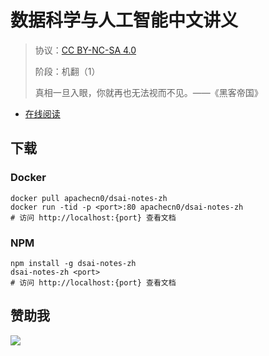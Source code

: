 <!--
    需要填充的占位符：
    
    README.md
    
        数据科学与人工智能中文讲义：文档中文名
        {nameEn}：文档英文名
        {urlEn}：文档原始链接
        dsaintzh：域名前缀
        飞龙：负责人名称
        wizardforcel：负责人 Github 用户名
        562826179：负责人 QQ
        dsai-notes-zh：ApacheCN 的 Github 仓库名称
        dsai-notes-zh：DockerHub 仓库名称
        dsai-notes-zh：PYPI 包名称
        dsai-notes-zh：NPM 包名称
    
    CNAME
    
        dsaintzh：域名前缀

    index.html
    
        数据科学与人工智能中文讲义：文档中文名
        #1E90FF：显示颜色
        dsai-notes-zh：ApacheCN 的 Github 仓库名称

    asset/docsify-flygon-footer.js
    
        dsai-notes-zh：ApacheCN 的 Github 仓库名称
-->

# 数据科学与人工智能中文讲义

> 协议：[CC BY-NC-SA 4.0](http://creativecommons.org/licenses/by-nc-sa/4.0/)
> 
> 阶段：机翻（1）
> 
> 真相一旦入眼，你就再也无法视而不见。——《黑客帝国》

* [在线阅读](https://dsaint.flygon.net)

## 下载

### Docker

```
docker pull apachecn0/dsai-notes-zh
docker run -tid -p <port>:80 apachecn0/dsai-notes-zh
# 访问 http://localhost:{port} 查看文档
```

### NPM

```
npm install -g dsai-notes-zh
dsai-notes-zh <port>
# 访问 http://localhost:{port} 查看文档
```

## 赞助我

![](https://img-blog.csdnimg.cn/20200112005920729.png)
